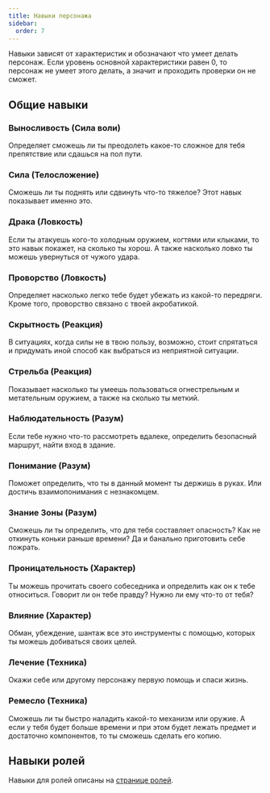 ```yaml
---
title: Навыки персонажа
sidebar:
  order: 7
---
```


Навыки зависят от характеристик и обозначают что умеет делать персонаж.
Если уровень основной характеристики равен 0, то персонаж не умеет этого делать,
а значит и проходить проверки он не сможет.

## Общие навыки

### Выносливость (Сила воли)

Определяет сможешь ли ты преодолеть какое-то сложное для тебя препятствие или сдашься на пол пути.

### Сила (Телосложение)

Сможешь ли ты поднять или сдвинуть что-то тяжелое? Этот навык показывает именно это.

### Драка (Ловкость)

Если ты атакуешь кого-то холодным оружием, когтями или клыками, то это навык покажет, на сколько ты хорош. А также насколько ловко ты можешь увернуться от чужого удара.

### Проворство (Ловкость)

Определяет насколько легко тебе будет убежать из какой-то передряги. Кроме того, проворство связано с твоей акробатикой.

### Скрытность (Реакция)

В ситуациях, когда силы не в твою пользу, возможно, стоит спрятаться и придумать иной способ как выбраться из неприятной ситуации.

### Стрельба (Реакция)

Показывает насколько ты умеешь пользоваться огнестрельным и метательным оружием, а также на сколько ты меткий.

### Наблюдательность (Разум)

Если тебе нужно что-то рассмотреть вдалеке, определить безопасный маршрут, найти вход в здание.

### Понимание (Разум)

Поможет определить, что ты в данный момент ты держишь в руках. Или достичь взаимопонимания с незнакомцем.

### Знание Зоны (Разум)

Сможешь ли ты определить, что для тебя составляет опасность? Как не откинуть коньки раньше времени? Да и банально приготовить себе пожрать.

### Проницательность (Характер)

Ты можешь прочитать своего собеседника и определить как он к тебе относиться. Говорит ли он тебе правду? Нужно ли ему что-то от тебя?

### Влияние (Характер)

Обман, убеждение, шантаж все это инструменты с помощью, которых ты можешь добиваться своих целей.

### Лечение (Техника)

Окажи себе или другому персонажу первую помощь и спаси жизнь.

### Ремесло (Техника)

Сможешь ли ты быстро наладить какой-то механизм или оружие. А если у тебя будет больше времени и при этом будет лежать предмет и достаточно компонентов, то ты сможешь сделать его копию.

## Навыки ролей

Навыки для ролей описаны на [странице ролей](/ezy_mutants/char/roles/).
